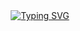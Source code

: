 <div align="center">
  <a href="https://git.io/typing-svg"><img src="https://readme-typing-svg.demolab.com?font=Fira+Code&size=25&pause=1000&color=830513&center=true&width=435&lines=Hello+World!" alt="Typing SVG" /></a>
<br>
